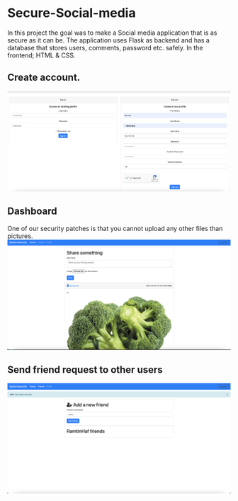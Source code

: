 # Secure-Social-media
In this project the goal was to make a Social media application that is as secure as it can be. The application uses Flask as backend and has a database that stores users, comments, password etc. safely. In the frontend; HTML & CSS.

## Create account.
![alt text](https://github.com/RamtinHaf/Secure-Social-media/blob/main/Social_Insecurity_1.png)

## Dashboard
One of our security patches is that you cannot upload any other files than pictures.
![alt text](https://github.com/RamtinHaf/Secure-Social-media/blob/main/Social_Insecurity_2.png)

## Send friend request to other users
![alt text](https://github.com/RamtinHaf/Secure-Social-media/blob/main/Social_Insecurity_3.png)
